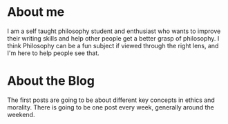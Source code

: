 # About me
I am a self taught philosophy student and enthusiast who wants to improve their writing skills and help other people get a better grasp of philosophy. I think Philosophy can be a fun subject if viewed through the right lens, and I'm here to help people see that.

# About the Blog

The first posts are going to be about different key concepts in ethics and morality. There is going to be one post every week, generally around the weekend.
